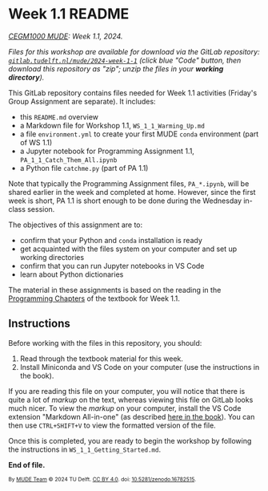 # Week 1.1 README

*[CEGM1000 MUDE](http://mude.citg.tudelft.nl/2024): Week 1.1, 2024.*

_Files for this workshop are available for download via the GitLab repository: [`gitlab.tudelft.nl/mude/2024-week-1-1`](https://gitlab.tudelft.nl/mude/2024-week-1-1) (click blue "Code" button, then download this repository as "zip"; unzip the files in your **working directory**)._

This GitLab repository contains files needed for Week 1.1 activities (Friday's Group Assignment are separate). It includes:
- this `README.md` overview
- a Markdown file for Workshop 1.1, `WS_1_1_Warming_Up.md`
- a file `environment.yml` to create your first MUDE `conda` environment (part of WS 1.1)
- a Jupyter notebook for Programming Assignment 1.1, `PA_1_1_Catch_Them_All.ipynb`
- a Python file `catchme.py` (part of PA 1.1)

Note that typically the Programming Assignment files, `PA_*.ipynb`, will be shared earlier in the week and completed at home. However, since the first week is short, PA 1.1 is short enough to be done during the Wednesday in-class session.

The objectives of this assignment are to:
- confirm that your Python and `conda` installation is ready
- get acquainted with the files system on your computer and set up working directories
- confirm that you can run Jupyter notebooks in VS Code
- learn about Python dictionaries

The material in these assignments is based on the reading in the [Programming Chapters](https://mude.citg.tudelft.nl/2024/book/programming/week_1_1.html) of the textbook for Week 1.1.

## Instructions

Before working with the files in this repository, you should:

1. Read through the textbook material for this week.
2. Install Miniconda and VS Code on your computer (use the instructions in the book).

If you are reading this file on your computer, you will notice that there is quite a lot of _markup_ on the text, whereas viewing this file on GitLab looks much nicer. To view the _markup_ on your computer, install the VS Code extension "Markdown All-in-one" (as described [here in the book](https://mude.citg.tudelft.nl/2024/book/external/learn-programming/book/install/ide/vsc/extensions.html)). You can then use `CTRL+SHIFT+V` to view the formatted version of the file.

Once this is completed, you are ready to begin the workshop by following the instructions in `WS_1_1_Getting_Started.md`.

**End of file.**

<span style="font-size: 75%">
By <a rel="MUDE" href="http://mude.citg.tudelft.nl/">MUDE Team</a> &copy; 2024 TU Delft. <a rel="license" href="http://creativecommons.org/licenses/by/4.0/">CC BY 4.0</a>. doi: <a rel="Zenodo DOI" href="https://doi.org/10.5281/zenodo.16782515">10.5281/zenodo.16782515</a>.